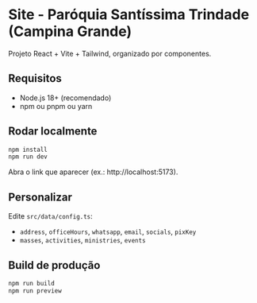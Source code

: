 # Site - Paróquia Santíssima Trindade (Campina Grande)

Projeto React + Vite + Tailwind, organizado por componentes.

## Requisitos
- Node.js 18+ (recomendado)
- npm ou pnpm ou yarn

## Rodar localmente
```bash
npm install
npm run dev
```

Abra o link que aparecer (ex.: http://localhost:5173).

## Personalizar
Edite `src/data/config.ts`:
- `address`, `officeHours`, `whatsapp`, `email`, `socials`, `pixKey`
- `masses`, `activities`, `ministries`, `events`

## Build de produção
```bash
npm run build
npm run preview
```
